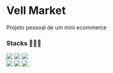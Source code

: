<h1>Vell Market</h1>
Projeto pessoal de um mini ecommerce
<h3>Stacks 👨🏼‍💻</h3>
<div>
  <img src="https://img.shields.io/badge/Typescript-007ACC?style=for-the-badge&logo=typescript&logoColor=white"/>
  <img src="https://img.shields.io/badge/React-20232A?style=for-the-badge&logo=react&logoColor=61DAFB"/>
  <img src="https://img.shields.io/badge/Node.js-43853D?style=for-the-badge&logo=node.js&logoColor=white"/>
</div>
<div>
  <img src="https://img.shields.io/badge/styled--components-DB7093?style=for-the-badge&logo=styled-components&logoColor=white"/>
  <img src="https://img.shields.io/badge/Prisma-663399?style=for-the-badge&logo=prisma&logoColor=white"/>
  <img src="https://img.shields.io/badge/MySQL-316192?style=for-the-badge&logo=mysql&logoColor=white"/>  
</div>
